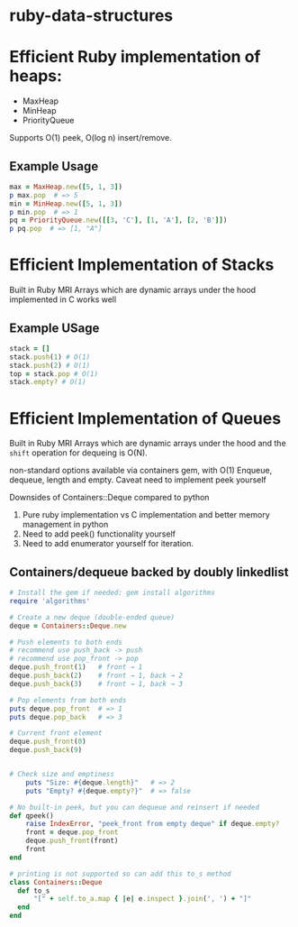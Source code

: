 # ruby-data-structures

# Efficient Ruby implementation of heaps:
- MaxHeap
- MinHeap
- PriorityQueue

Supports O(1) peek, O(log n) insert/remove.

## Example Usage

```ruby
max = MaxHeap.new([5, 1, 3])
p max.pop  # => 5
min = MinHeap.new([5, 1, 3])
p min.pop  # => 1
pq = PriorityQueue.new([[3, 'C'], [1, 'A'], [2, 'B']])
p pq.pop  # => [1, "A"]
```

# Efficient Implementation of Stacks
Built in Ruby MRI Arrays which are dynamic arrays under the hood implemented in C works well

## Example USage
```ruby
stack = []
stack.push(1) # O(1)
stack.push(2) # O(1)
top = stack.pop # O(1)
stack.empty? # O(1)
```


# Efficient Implementation of Queues 
Built in Ruby MRI Arrays which are dynamic arrays under the hood and the `shift` operation for dequeing is O(N). 


non-standard options available via containers gem, with O(1) Enqueue, dequeue, length and empty. Caveat need to implement peek yourself

Downsides of Containers::Deque compared to python
1. Pure ruby implementation vs C implementation and better memory management in python
2. Need to add peek() functionality yourself
3. Need to add enumerator yourself for iteration. 
## Containers/dequeue backed by doubly linkedlist

```ruby
# Install the gem if needed: gem install algorithms 
require 'algorithms'

# Create a new deque (double-ended queue)
deque = Containers::Deque.new

# Push elements to both ends
# recommend use push_back -> push
# recommend use pop_front -> pop
deque.push_front(1)   # front → 1
deque.push_back(2)    # front → 1, back → 2
deque.push_back(3)    # front → 1, back → 3

# Pop elements from both ends
puts deque.pop_front  # => 1
puts deque.pop_back   # => 3

# Current front element
deque.push_front(0)
deque.push_back(9)


# Check size and emptiness
    puts "Size: #{deque.length}"   # => 2
    puts "Empty? #{deque.empty?}"  # => false

# No built-in peek, but you can dequeue and reinsert if needed
def qpeek()
    raise IndexError, "peek_front from empty deque" if deque.empty?
    front = deque.pop_front
    deque.push_front(front)
    front
end

# printing is not supported so can add this to_s method
class Containers::Deque
  def to_s
      "[" + self.to_a.map { |e| e.inspect }.join(', ') + "]"
  end
end
```
